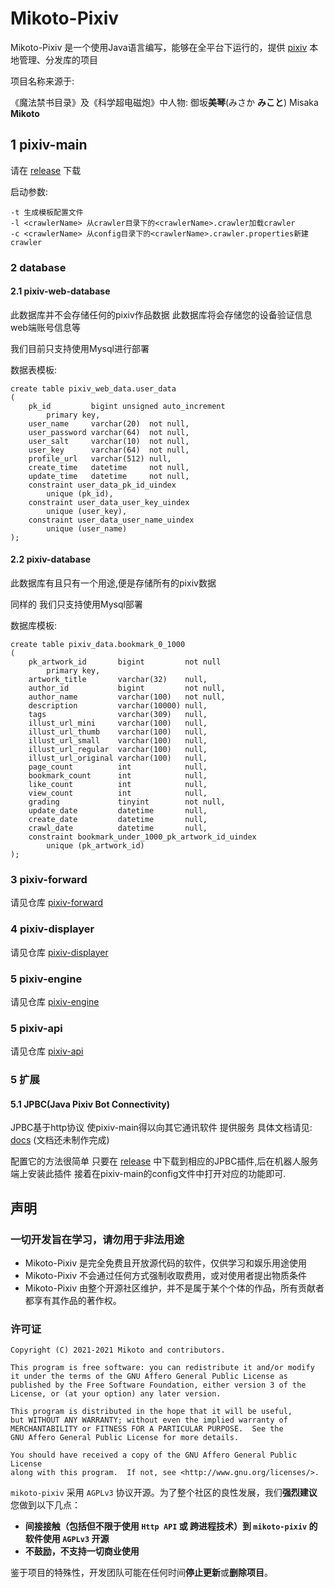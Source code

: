 # Mikoto-Pixiv

Mikoto-Pixiv 是一个使用Java语言编写，能够在全平台下运行的，提供 [pixiv](https://www.pixiv.net) 本地管理、分发库的项目

项目名称来源于:

《魔法禁书目录》及《科学超电磁炮》中人物: 御坂**美琴**(みさか **みこと**) Misaka **Mikoto**

## 1 pixiv-main

请在 [release](https://github.com/mikoto2464/pixiv-main/releases) 下载

启动参数:

```
-t 生成模板配置文件
-l <crawlerName> 从crawler目录下的<crawlerName>.crawler加载crawler
-c <crawlerName> 从config目录下的<crawlerName>.crawler.properties新建crawler
```

### 2 database

#### 2.1 pixiv-web-database

此数据库并不会存储任何的pixiv作品数据 此数据库将会存储您的设备验证信息 web端账号信息等

我们目前只支持使用Mysql进行部署

数据表模板:

```mysql
create table pixiv_web_data.user_data
(
    pk_id         bigint unsigned auto_increment
        primary key,
    user_name     varchar(20)  not null,
    user_password varchar(64)  not null,
    user_salt     varchar(10)  not null,
    user_key      varchar(64)  not null,
    profile_url   varchar(512) null,
    create_time   datetime     not null,
    update_time   datetime     not null,
    constraint user_data_pk_id_uindex
        unique (pk_id),
    constraint user_data_user_key_uindex
        unique (user_key),
    constraint user_data_user_name_uindex
        unique (user_name)
);
```

#### 2.2 pixiv-database

此数据库有且只有一个用途,便是存储所有的pixiv数据

同样的 我们只支持使用Mysql部署

数据库模板:

```mysql
create table pixiv_data.bookmark_0_1000
(
    pk_artwork_id       bigint         not null
        primary key,
    artwork_title       varchar(32)    null,
    author_id           bigint         not null,
    author_name         varchar(100)   not null,
    description         varchar(10000) null,
    tags                varchar(309)   null,
    illust_url_mini     varchar(100)   null,
    illust_url_thumb    varchar(100)   null,
    illust_url_small    varchar(100)   null,
    illust_url_regular  varchar(100)   null,
    illust_url_original varchar(100)   null,
    page_count          int            null,
    bookmark_count      int            null,
    like_count          int            null,
    view_count          int            null,
    grading             tinyint        not null,
    update_date         datetime       null,
    create_date         datetime       null,
    crawl_date          datetime       null,
    constraint bookmark_under_1000_pk_artwork_id_uindex
        unique (pk_artwork_id)
);
```

### 3 pixiv-forward

请见仓库 [pixiv-forward](https://github.com/mikoto2464/pixiv-forward)

### 4 pixiv-displayer

请见仓库 [pixiv-displayer](https://github.com/mikoto2464/pixiv-displayer)

### 5 pixiv-engine

请见仓库 [pixiv-engine](https://github.com/mikoto2464/pixiv-engine)

### 5 pixiv-api

请见仓库 [pixiv-api](https://github.com/mikoto2464/pixiv-api)

### 5 扩展

#### 5.1 JPBC(Java Pixiv Bot Connectivity)

JPBC基于http协议 使pixiv-main得以向其它通讯软件 提供服务 具体文档请见: [docs](https://jpbc.docs.mikoto.net.cn) (文档还未制作完成)

配置它的方法很简单 只要在 [release](https://github.com/mikoto2464/pixiv/releases) 中下载到相应的JPBC插件,后在机器人服务端上安装此插件
接着在pixiv-main的config文件中打开对应的功能即可.

## 声明

### 一切开发旨在学习，请勿用于非法用途

- Mikoto-Pixiv 是完全免费且开放源代码的软件，仅供学习和娱乐用途使用
- Mikoto-Pixiv 不会通过任何方式强制收取费用，或对使用者提出物质条件
- Mikoto-Pixiv 由整个开源社区维护，并不是属于某个个体的作品，所有贡献者都享有其作品的著作权。

### 许可证

    Copyright (C) 2021-2021 Mikoto and contributors.

    This program is free software: you can redistribute it and/or modify
    it under the terms of the GNU Affero General Public License as
    published by the Free Software Foundation, either version 3 of the
    License, or (at your option) any later version.

    This program is distributed in the hope that it will be useful,
    but WITHOUT ANY WARRANTY; without even the implied warranty of
    MERCHANTABILITY or FITNESS FOR A PARTICULAR PURPOSE.  See the
    GNU Affero General Public License for more details.

    You should have received a copy of the GNU Affero General Public License
    along with this program.  If not, see <http://www.gnu.org/licenses/>.

`mikoto-pixiv` 采用 `AGPLv3` 协议开源。为了整个社区的良性发展，我们**强烈建议**您做到以下几点：

- **间接接触（包括但不限于使用 `Http API` 或 跨进程技术）到 `mikoto-pixiv` 的软件使用 `AGPLv3` 开源**
- **不鼓励，不支持一切商业使用**

鉴于项目的特殊性，开发团队可能在任何时间**停止更新**或**删除项目**。